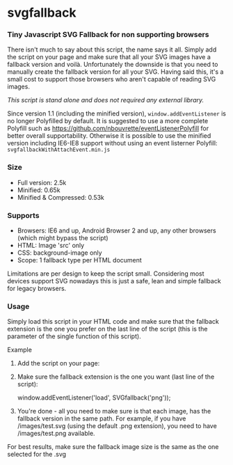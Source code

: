 svgfallback
===========

### Tiny Javascript SVG Fallback for non supporting browsers

There isn't much to say about this script, the name says it all. Simply add the script on your page and make sure that all your SVG images have a fallback version and voilà. Unfortunately the downside is that you need to manually create the fallback version for all your SVG. Having said this, it's a small cost to support those browsers who aren't capable of reading SVG images.

_This script is stand alone and does not required any external library._

Since version 1.1 (including the minified version), `window.addEventListener` is no longer Polyfilled by default. It is suggested to use a more complete Polyfill such as https://github.com/nbouvrette/eventListenerPolyfill for better overall supportability. Otherwise it is possible to use the minified version including IE6-IE8 support without using an event listerner Polyfill: `svgfallbackWithAttachEvent.min.js`

### Size

- Full version: 2.5k 
- Minified: 0.65k
- Minified & Compressed: 0.53k

### Supports
 - Browsers: IE6 and up, Android Browser 2 and up, any other browsers (which might bypass the script)
 - HTML: Image 'src' only
 - CSS: background-image only
 - Scope: 1 fallback type per HTML document

Limitations are per design to keep the script small. Considering most devices support SVG nowadays this is just a safe, lean and simple fallback for legacy browsers.

### Usage

Simply load this script in your HTML code and make sure that the fallback extension is the one you prefer on the last line of the script (this is the parameter of the single function of this script).

Example

1) Add the script on your page:

	<script src="svgfallback.js"></script>

2) Make sure the fallback extension is the one you want (last line of the script):

	window.addEventListener('load', SVGfallback('png'));

3) You're done - all you need to make sure is that each image, has the fallback version in the same path. For example, if you have /images/test.svg (using the default .png extension), you need to have /images/test.png available.

For best results, make sure the fallback image size is the same as the one selected for the .svg
